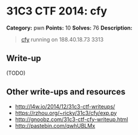 # 31C3 CTF 2014: cfy

**Category:** pwn
**Points:** 10
**Solves:** 76
**Description:**

> [cfy](cfy) running on 188.40.18.73 3313

## Write-up

(TODO)

## Other write-ups and resources

* <http://l4w.io/2014/12/31c3-ctf-writeups/>
* <https://rzhou.org/~ricky/31c3/cfy/exp.py>
* <http://gnoobz.com/31c3-ctf-cfy-writeup.html>
* <http://pastebin.com/qwhUBLMx>
